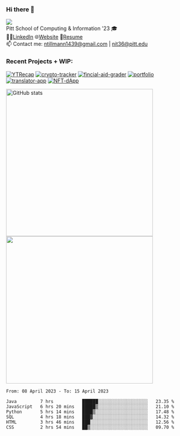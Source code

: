 ### Hi there 👋
![](https://komarev.com/ghpvc/?username=nicktill&style=for-the-badge)<br>
Pitt School of Computing & Information '23 🎓<br/>
🧑‍💼[LinkedIn](https://www.linkedin.com/in/nicholas-tillmann-4647b7187/) 🌐[Website](https://nicktill.github.io) 📄[Resume](https://nicktill.github.io/resume.pdf)<br/>
📫 Contact me: ntillmann1439@gmail.com | nit36@pitt.edu <br>


### Recent Projects + WIP:

[![YTRecap](https://github-readme-stats-sigma-five.vercel.app/api/pin/?username=nicktill&repo=ytrecap&theme=dark)](https://github.com/nicktill/ytrecap)
[![crypto-tracker](https://github-readme-stats-sigma-five.vercel.app/api/pin/?username=nicktill&repo=crypto-tracker&theme=dark)](https://github.com/nicktill/crypto-tracker)
[![fincial-aid-grader](https://github-readme-stats-sigma-five.vercel.app/api/pin/?username=nicktill&repo=cs1530-finance-group&theme=dark)](https://github.com/nicktill/cs1530-finance-group)
[![portfolio](https://github-readme-stats-sigma-five.vercel.app/api/pin/?username=nicktill&repo=nicktill.github.io&theme=dark)](https://github.com/nicktill/nicktill.github.io)
[![translator-app](https://github-readme-stats-sigma-five.vercel.app/api/pin/?username=nicktill&repo=translator-app&theme=dark)](https://github.com/nicktill/translator-app)
[![NFT-dApp](https://github-readme-stats-sigma-five.vercel.app/api/pin/?username=nicktill&repo=NFT-dApp&theme=dark)](https://github.com/nicktill/NFT-dApp)


<p class="center">
<img src="https://github-readme-stats-sigma-five.vercel.app/api?username=nicktill&show_icons=true&theme=dark" alt="GitHub stats" width=400 />
<img src="https://github-readme-streak-stats.herokuapp.com/?user=nicktill&show_icons=true&theme=dark" width=400  />
</p>

<!--START_SECTION:waka-->

```text
From: 08 April 2023 - To: 15 April 2023

Java         7 hrs           ██████░░░░░░░░░░░░░░░░░░░   23.35 %
JavaScript   6 hrs 20 mins   █████▒░░░░░░░░░░░░░░░░░░░   21.10 %
Python       5 hrs 14 mins   ████▒░░░░░░░░░░░░░░░░░░░░   17.48 %
SQL          4 hrs 18 mins   ███▓░░░░░░░░░░░░░░░░░░░░░   14.32 %
HTML         3 hrs 46 mins   ███░░░░░░░░░░░░░░░░░░░░░░   12.56 %
CSS          2 hrs 54 mins   ██▒░░░░░░░░░░░░░░░░░░░░░░   09.70 %
```

<!--END_SECTION:waka-->
<p align="center">
	
